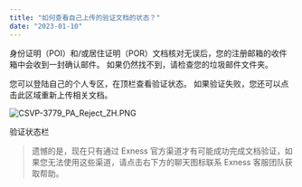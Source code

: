 ```yaml
---
title: "如何查看自己上传的验证文档的状态？"
date: "2023-01-10"
---
```


身份证明（POI）和/或居住证明（POR）文档核对无误后，您的注册邮箱的收件箱中会收到一封确认邮件。 如果仍然找不到，请检查您的垃圾邮件文件夹。

您可以登陆自己的个人专区，在顶栏查看验证状态。 如果验证失败，您还可以点击此区域重新上传相关文档。

![CSVP-3779_PA_Reject_ZH.PNG](https://testingcf.jsdelivr.net/gh/jarlin8/OSS@main/exhelp/CSVP-3779_PA_Reject_ZH.PNG)

验证状态栏

> 遗憾的是，现在只有通过 Exness 官方渠道才有可能成功完成文档验证，如果您无法使用这些渠道，请点击右下方的聊天图标联系 Exness 客服团队获取帮助。
